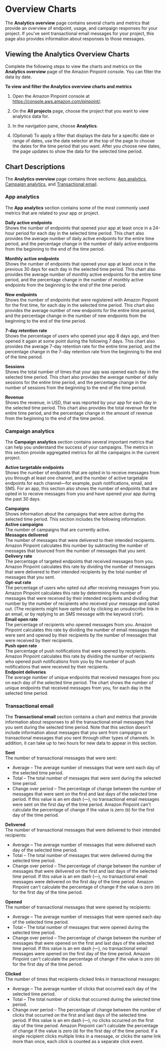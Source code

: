 # Overview Charts<a name="analytics-overview"></a>

The **Analytics overview** page contains several charts and metrics that provide an overview of endpoint, usage, and campaign responses for your project\. If you've sent transactional email messages for your project, this page also provides information about responses to those messages\.

## Viewing the Analytics Overview Charts<a name="analytics-overview-view"></a>

Complete the following steps to view the charts and metrics on the **Analytics overview** page of the Amazon Pinpoint console\. You can filter the data by date\.

**To view and filter the Analytics overview charts and metrics**

1. Open the Amazon Pinpoint console at [https://console\.aws\.amazon\.com/pinpoint/](https://console.aws.amazon.com/pinpoint/)\.

1. On the **All projects** page, choose the project that you want to view analytics data for\.

1. In the navigation pane, choose **Analytics**\.

1. \(Optional\) To apply a filter that displays the data for a specific date or range of dates, use the date selector at the top of the page to choose the dates for the time period that you want\. After you choose new dates, the page updates to show the data for the selected time period\.

## Chart Descriptions<a name="analytics-overview-description"></a>

The **Analytics overview** page contains three sections: [App analytics](#analytics-overview-description-app-analytics), [Campaign analytics](#analytics-overview-description-campaign-analytics), and [Transactional email](#analytics-overview-description-transactional-email-analytics)\.

### App analytics<a name="analytics-overview-description-app-analytics"></a>

The **App analytics** section contains some of the most commonly used metrics that are related to your app or project\.

**Daily active endpoints**  
Shows the number of endpoints that opened your app at least once in a 24\-hour period for each day in the selected time period\. This chart also provides the average number of daily active endpoints for the entire time period, and the percentage change in the number of daily active endpoints from the beginning to the end of the time period\.

**Monthly active endpoints**  
Shows the number of endpoints that opened your app at least once in the previous 30 days for each day in the selected time period\. This chart also provides the average number of monthly active endpoints for the entire time period, and the percentage change in the number of monthly active endpoints from the beginning to the end of the time period\.

**New endpoints**  
Shows the number of endpoints that were registered with Amazon Pinpoint for the first time, for each day in the selected time period\. This chart also provides the average number of new endpoints for the entire time period, and the percentage change in the number of new endpoints from the beginning to the end of the time period\.

**7\-day retention rate**  
Shows the percentage of users who opened your app 8 days ago, and then opened it again at some point during the following 7 days\. This chart also provides the average 7\-day retention rate for the entire time period, and the percentage change in the 7\-day retention rate from the beginning to the end of the time period\.

**Sessions**  
Shows the total number of times that your app was opened each day in the selected time period\. This chart also provides the average number of daily sessions for the entire time period, and the percentage change in the number of sessions from the beginning to the end of the time period\.

**Revenue**  
Shows the revenue, in USD, that was reported by your app for each day in the selected time period\. This chart also provides the total revenue for the entire time period, and the percentage change in the amount of revenue from the beginning to the end of the time period\.

### Campaign analytics<a name="analytics-overview-description-campaign-analytics"></a>

The **Campaign analytics** section contains several important metrics that can help you understand the success of your campaigns\. The metrics in this section provide aggregated metrics for all the campaigns in the current project\.

**Active targetable endpoints**  
Shows the number of endpoints that are opted in to receive messages from you through at least one channel, and the number of active targetable endpoints for each channel—for example, push notifications, email, and SMS\. For an app, this section also shows the number of endpoints that are opted in to receive messages from you and have opened your app during the past 30 days\.

**Campaigns**  
Shows information about the campaigns that were active during the selected time period\. This section includes the following information:    
**Active campaigns**  
The number of campaigns that are currently active\.  
**Messages delivered**  
The number of messages that were delivered to their intended recipients\. Amazon Pinpoint calculates this number by subtracting the number of messages that bounced from the number of messages that you sent\.  
**Delivery rate**  
The percentage of targeted endpoints that received messages from you\. Amazon Pinpoint calculates this rate by dividing the number of messages that were delivered to their intended recipients by the total number of messages that you sent\.  
**Opt\-out rate**  
The percentage of users who opted out after receiving messages from you\. Amazon Pinpoint calculates this rate by determining the number of messages that were received by their intended recipients and dividing that number by the number of recipients who received your message and opted out\. \(The recipients might have opted out by clicking an unsubscribe link in an email, or by replying to an SMS message with the keyword `STOP`\)\.   
**Email open rate**  
The percentage of recipients who opened messages from you\. Amazon Pinpoint calculates this rate by dividing the number of email messages that were sent and opened by their recipients by the number of messages that were received by their recipients\.  
**Push open rate**  
The percentage of push notifications that were opened by recipients\. Amazon Pinpoint calculates this rate by dividing the number of recipients who opened push notifications from you by the number of push notifications that were received by their recipients\.  
**Endpoint deliveries**  
The average number of unique endpoints that received messages from you on each day of the selected time period\. The chart shows the number of unique endpoints that received messages from you, for each day in the selected time period\.

### Transactional email<a name="analytics-overview-description-transactional-email-analytics"></a>

The **Transactional email** section contains a chart and metrics that provide information about responses to all the transactional email messages that you sent during the selected time period\. Note that this section doesn't include information about messages that you sent from campaigns or transactional messages that you sent through other types of channels\. In addition, it can take up to two hours for new data to appear in this section\.

**Sent**  
The number of transactional messages that were sent:  
+ Average – The average number of messages that were sent each day of the selected time period\.
+ Total – The total number of messages that were sent during the selected time period\.
+ Change over period – The percentage of change between the number of messages that were sent on the first and last days of the selected time period\. If this value is an em dash \(—\), no transactional email messages were sent on the first day of the time period\. Amazon Pinpoint can't calculate the percentage of change if the value is zero \(`0`\) for the first day of the time period\.

**Delivered**  
The number of transactional messages that were delivered to their intended recipients:  
+ Average – The average number of messages that were delivered each day of the selected time period\.
+ Total – The total number of messages that were delivered during the selected time period\.
+ Change over period – The percentage of change between the number of messages that were delivered on the first and last days of the selected time period\. If this value is an em dash \(—\), no transactional email messages were delivered on the first day of the time period\. Amazon Pinpoint can't calculate the percentage of change if the value is zero \(`0`\) for the first day of the time period\.

**Opened**  
The number of transactional messages that were opened by recipients:  
+ Average – The average number of messages that were opened each day of the selected time period\.
+ Total – The total number of messages that were opened during the selected time period\.
+ Change over period – The percentage of change between the number of messages that were opened on the first and last days of the selected time period\. If this value is an em dash \(—\), no transactional email messages were opened on the first day of the time period\. Amazon Pinpoint can't calculate the percentage of change if the value is zero \(`0`\) for the first day of the time period\.

**Clicked**  
The number of times that recipients clicked links in transactional messages:  
+ Average – The average number of clicks that occurred each day of the selected time period\.
+ Total – The total number of clicks that occurred during the selected time period\.
+ Change over period – The percentage of change between the number of clicks that occurred on the first and last days of the selected time period\. If this value is an em dash \(—\), no clicks occurred on the first day of the time period\. Amazon Pinpoint can't calculate the percentage of change if the value is zero \(`0`\) for the first day of the time period\.
If a single recipient clicks multiple links in a message, or clicks the same link more than once, each click is counted as a separate click event\.